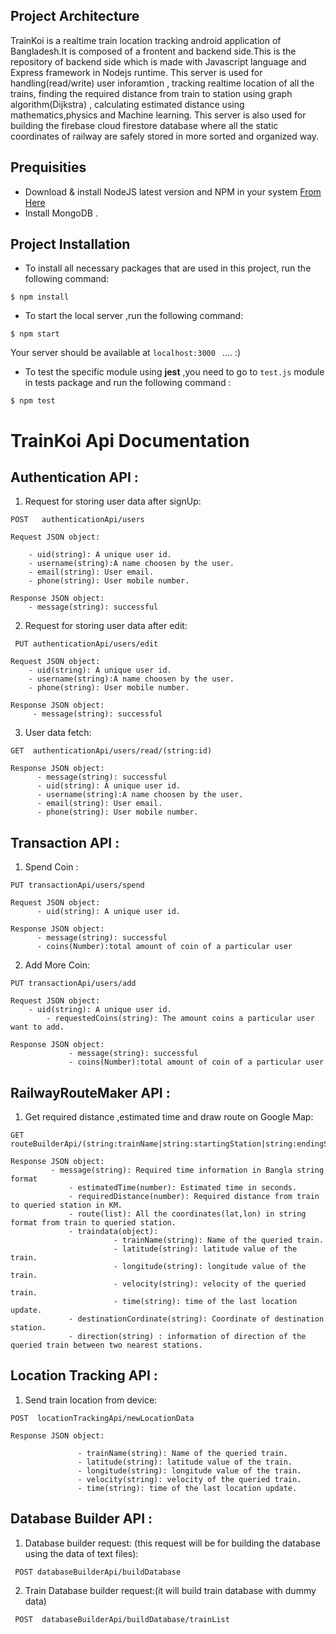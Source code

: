 
## Project Architecture

TrainKoi is a realtime train location tracking android application of Bangladesh.It is composed of a frontent and backend side.This is the repository of backend side which is made with Javascript language and Express framework in Nodejs runtime.
This server is used for handling(read/write) user inforamtion , tracking realtime location of all the trains, finding the required distance from train to station using
graph algorithm(Dijkstra) , calculating estimated distance using mathematics,physics and Machine learning.
This server is also used for building the firebase cloud firestore database where all the static coordinates of railway are safely stored in more sorted and organized way.


## Prequisities
- Download & install NodeJS latest version and NPM in your system [From Here](https://nodejs.org/en/download/ )
- Install MongoDB . 
  
  

## Project Installation

- To install all necessary packages that are used in this project, run the following command:

```
$ npm install  
```

- To start the local server ,run the following command:

```
$ npm start   
```
Your server should be available at  ```localhost:3000 ``` .... :)

- To test the specific module using  **jest** ,you need to go to ``test.js`` module in tests package and run the following command :
```
$ npm test
```

# TrainKoi Api Documentation 


## Authentication API :

1) Request for storing user data after signUp:
```
POST   authenticationApi/users  
```
```
Request JSON object: 

    - uid(string): A unique user id.
    - username(string):A name choosen by the user.
    - email(string): User email.
    - phone(string): User mobile number.
  
Response JSON object:
    - message(string): successful

```

2) Request for storing user data after edit:
```
 PUT authenticationApi/users/edit   
```
```
Request JSON object:
    - uid(string): A unique user id.
    - username(string):A name choosen by the user.
    - phone(string): User mobile number.

Response JSON object:
     - message(string): successful

```

3) User data fetch:
```
GET  authenticationApi/users/read/(string:id)
```
```
Response JSON object:
      - message(string): successful
      - uid(string): A unique user id.
      - username(string):A name choosen by the user.
      - email(string): User email.
      - phone(string): User mobile number.

```
	  

## Transaction API :

1) Spend Coin :
```   
PUT transactionApi/users/spend
```
``` 
Request JSON object:
      - uid(string): A unique user id.
      
Response JSON object:
      - message(string): successful
      - coins(Number):total amount of coin of a particular user

```

2) Add More Coin:
```
PUT transactionApi/users/add
``` 
```
Request JSON object:
	- uid(string): A unique user id.
        - requestedCoins(string): The amount coins a particular user want to add.

Response JSON object:
             - message(string): successful
             - coins(Number):total amount of coin of a particular user

```

## RailwayRouteMaker API :

1) Get required distance ,estimated time and draw route on Google Map:
```
GET  routeBuilderApi/(string:trainName|string:startingStation|string:endingStation|string:serviceNo/
```     
```
Response JSON object:
	     - message(string): Required time information in Bangla string format
             - estimatedTime(number): Estimated time in seconds.
             - requiredDistance(number): Required distance from train to queried station in KM.
             - route(list): All the coordinates(lat,lon) in string format from train to queried station.
             - traindata(object): 
                       - trainName(string): Name of the queried train.
                       - latitude(string): latitude value of the train.
                       - longitude(string): longitude value of the train.
                       - velocity(string): velocity of the queried train.
                       - time(string): time of the last location update.
             - destinationCordinate(string): Coordinate of destination station.
             - direction(string) : information of direction of the queried train between two nearest stations.

```

## Location Tracking API :

1) Send train location from device:
```
POST  locationTrackingApi/newLocationData
```
```
Response JSON object:

               - trainName(string): Name of the queried train.
               - latitude(string): latitude value of the train.
               - longitude(string): longitude value of the train.
               - velocity(string): velocity of the queried train.
               - time(string): time of the last location update.

```
	    
## Database Builder API :
1) Database builder request: (this request will be for building the database using the data of text files):
```
 POST databaseBuilderApi/buildDatabase   
```
2) Train Database builder request:(it will build train database with dummy data)
```
 POST  databaseBuilderApi/buildDatabase/trainList  
```



